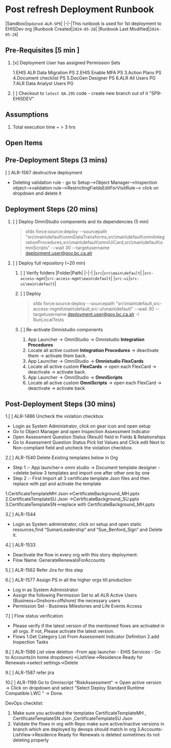 # Post refresh Deployment Runbook

|Sandbox|`Updated-ALR-SP9`|
|-|-|This runbook is used for 1st deployment to EHISDev org
|Runbook Created|`2024-05-28`|
|Runbook Last Modified|`2024-05-28`|

## Pre-Requisites [5 min ]

1. [x] Deployment User has assigned Permission Sets

   1.EHIS ALR Data Migration PS
   2.EHIS Enable MFA PS
   3.Action Plans PS
   4.Document checklist PS
   5.DocGen Designer PS
   6.ALR All Users PG
   7.ALR Data Analyst Users PG

2. [ ] Checkout to `latest QA.295` code  - create new branch out of it "SP9-EHISDEV"

## Assumptions

1. Total execution time ~ > 3 hrs

## Open Items

## Pre-Deployment Steps (3 mins)

[ ] ALR-1567 destructive deployment

- Deleting validation rule - go to Setup-->Object Manager-->Inspection object-->validation rule-->RestrictingFieldsEditForVisitRule--> click on dropdown and delete it

## Deployment Steps (20 mins)

1. [ ] Deploy OmniStudio components and its dependencies (5 min)
   > sfdx force:source:deploy --sourcepath "src\main\default\omniDataTransforms,src\main\default\omniIntegrationProcedures,src\main\default\omniUiCard,src\main\default\omniScripts" --wait 30 --targetusername deployment.user@gov.bc.ca.alr

3. [ ]  Deploy full repository (~20 min)
   1. [ ] Verify folders
      |Folder|Path|
      |-|-|
      |`src`|`src\main\default`|
      |`src-access-mgmt`|`src-access-mgmt\main\default`|
      |`src-ui`|`src-ui\main\default`|
   
   2. [ ] Deploy 
      > sfdx force:source:deploy --sourcepath "src\main\default,src-access-mgmt\main\default,src-ui\main\default" --wait 30 --targetusername deployment.user@gov.bc.ca.alr -l RunLocalTests

   3. [ ] Re-activate Omnistudio components
      1. App Launcher -> OmniStudio -> Omnistudio **Integration Procedures**
      2. Locate all active custom **Integration Procedures** -> deactivate them -> activate them back.
      3. App Launcher -> OmniStudio -> **Omnistudio FlexCards**
      4. Locate all active custom **FlexCards** -> open each FlexCard -> deactivate -> activate back.
      5. App Launcher -> OmniStudio -> **OmniScripts**
      6. Locate all active custom **OmniScripts** -> open each FlexCard -> deactivate -> activate back

## Post-Deployment Steps (30 mins)

1.[ ] ALR-1486 Uncheck the violation checkbox

- Login as System Administrator, click on gear icon and open setup
- Go to Object Manager and open Inspection Assessment Indicator 
- Open Assessment Question Status (Result) field in Fields & Relationships
- Go to Assessment Question Status Pick list Values and Click edit Next to Non-compliant field and uncheck the violation checkbox.

2.[ ] ALR-1540 Delete Existing templates below in Org 

- Step 1 :- App launcher-> omni studio -> Document template designer ->delete below 3 templates and import one after other one by one
- Step 2 :- First Import all 3 certificate template Json files and then replace with ppt and activate the template

1.CertificateTemplateMH Json->CertificateBackground_MH.pptx
2.CertificateTemplateSU Json ->CertificateBackground_SU.pptx
3.CertificateTemplateSN->replace with CertificateBackground_MH.pptx 

3.[ ] ALR-1544

- Login as System administrator, click on setup and open static resources,find “SumanLeadership“ and “Sue_Benford_Sign“ and Delete it.

4.[ ] ALR-1533

- Deactivate the flow in every org with this story deployment:
- Flow Name: GenerateRenewalsForAccounts

5.[ ] ALR-1562 Refer Jira for this step

6.[ ] ALR-1577 Assign PS in all the higher orgs till production

- Log in as System Administrator
- Assign the following Permission Set to all ALR Active Users (Business+Onshore+offshore) the necessary users 
- Permission Set - Business Milestones and Life Events Access

7.[ ] Flow status verification

- Please verify if the latest version of the mentioned flows are activated in all orgs. If not, Please activate the latest version.
- Flows
 1.Get Category List From Assessment Indicator Definition
 2.add Inspection Tasks

 8.[ ] ALR-1586 List view deletion
-From app launcher - EHIS Services - Go to Accounts(in home dropdown)->ListView->Residence Ready for Renewals->select settings->Delete

9.[ ] ALR-1587 refer jira

10.[ ] ALR-1199 Go to Omniscript “RiskAssessment“ → Open active version → Click on dropdown and select “Select Deploy Standard Runtime Compatible LWC “ → Done. 

DevOps checklist:

1. Make sure you activated the templates CertificateTemplateMH , CertificateTemplateSN Json ,CertificateTemplateSU Json
2. Validate the flows in org with Repo make sure active/inactive versions in branch which are deployed by devops should match in org
3.Accounts-ListView->Residence Ready for Renewals is deleted sometimes its not deleting properly